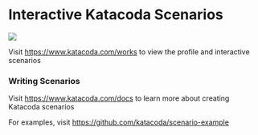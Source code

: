 # Interactive Katacoda Scenarios

[![](http://shields.katacoda.com/katacoda/works/count.svg)](https://www.katacoda.com/works "Get your profile on Katacoda.com")

Visit https://www.katacoda.com/works to view the profile and interactive scenarios

### Writing Scenarios
Visit https://www.katacoda.com/docs to learn more about creating Katacoda scenarios

For examples, visit https://github.com/katacoda/scenario-example
